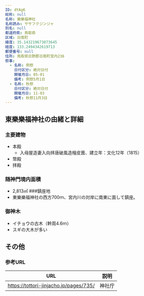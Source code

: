 ```yaml
---
ID: dYAg6
総称: null
名称: 樂樂福神社
名称読み: ササフクジンジャ
別名: null
都道府県: 鳥取県
区域: 日南町
緯度: 35.143219673873645
経度: 133.2494342619713
郵便番号: null
住所: 鳥取県日野郡日南町宮内236
祭事:
  - 名称: 例祭
    日付区分: 絶対日付
    開催月日: 05-01
    備考: 例祭5月1日
  - 名称: 秋祭
    日付区分: 絶対日付
    開催月日: 11-03
    備考: 秋祭11月3日
---
```


## 東樂樂福神社の由緒と詳細

### 主要建物

- 本殿
  - 入母屋造妻入向拝唐破風造檜皮葺、建立年：文化12年（1815）
- 幣殿
- 拝殿

### 随神門境内面積

- 2,813㎡ ###鎮座地
- 東樂樂福神社の西方700ｍ、宮内川の対岸に南東に面して鎮座。

### 御神木

- イチョウの古木（幹周4.6ｍ）
- スギの大木が多い

## その他

### 参考URL

| URL                                    | 説明   |
| -------------------------------------- | ------ |
| https://tottori-jinjacho.jp/pages/735/ | 神社庁 |

